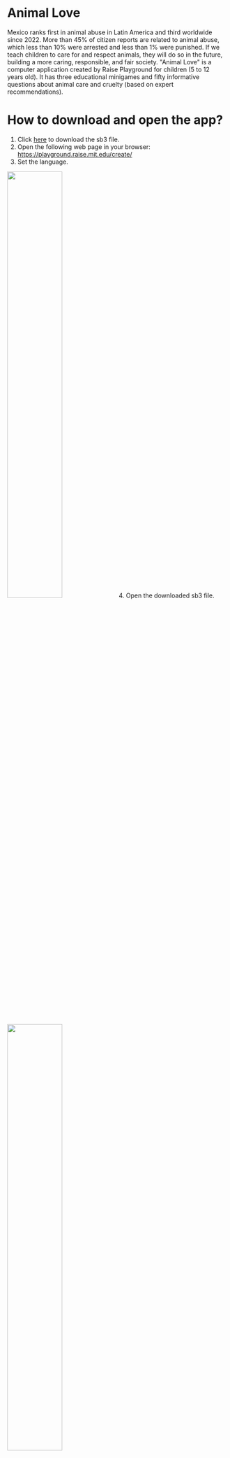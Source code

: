 # Animal Love

Mexico ranks first in animal abuse in Latin America and third worldwide since 2022. More than 45% of citizen reports are related to animal abuse, which less than 10% were arrested and less than 1% were punished. If we teach children to care for and respect animals, they will do so in the future, building a more caring, responsible, and fair society. "Animal Love" is a computer application created by Raise Playground for children (5 to 12 years old). It has three educational minigames and fifty informative questions about animal care and cruelty (based on expert recommendations).

# How to download and open the app?

1. Click [here](https://github.com/IMClick-Project/Programming/raw/refs/heads/main/Technovation%20Girls/TG2025/Animal%20Love.sb3) to download the sb3 file.
2. Open the following web page in your browser: https://playground.raise.mit.edu/create/
3. Set the language.
<img src="https://github.com/IMClick-Project/Programming/blob/main/Technovation%20Girls/TG2025/Step%203.png" height="50%">
4. Open the downloaded sb3 file.
<img src="https://github.com/IMClick-Project/Programming/blob/main/Technovation%20Girls/TG2025/Step%2041.png" height="50%">
<img src="https://github.com/IMClick-Project/Programming/blob/main/Technovation%20Girls/TG2025/Step%2042.png" height="50%">
5. Allow the use of a camera.
<img src="https://github.com/IMClick-Project/Programming/blob/main/Technovation%20Girls/TG2025/Step%205.png" height="25%">
6. Maximize the screen and click the Go button to start the application.
<img src="https://github.com/IMClick-Project/Programming/blob/main/Technovation%20Girls/TG2025/Step%2061.png" height="50%">
<img src="https://github.com/IMClick-Project/Programming/blob/main/Technovation%20Girls/TG2025/Step%2062.png" height="50%">

# More information

* Pitch Video: https://youtu.be/PQOw5S3YdJ8
* Technical Video: https://youtu.be/tQBHjGejv3Q
* The sb3 file has documentation about the app programming through comments.

# Attributions and references

## Audiovisual resources

* **canva.com** images, audiovisual effects, and fonts.
* **dafont.com**: Kimberly Geswein.
* **flaticon.com**: frdmn, Gohsantosadrive, jessicurr11, jocularityart, kerismaker, Pixel perfect, SoulGIE, Stickers, Surfsup.Vector, smashingstocks, surang, vectorsmarket15.   
* **freepik.com**: brgfx, freepik, stockgiu, rawpixel.com, user16264697.
* **playground.raise.mit.edu** images and audios.
* **shareicon.net**: arrows.
* **vecteezy.com**: iyikon. 
* **vectorstock.com**: TioDwiyanto.
* **youtube.com**: Adriana Sofia, Freedom Music Library, Magic Footprints, Música Para Videos, Roa: Tema, TV UNAM, x NKS Songs. 
* Amigos de Guafdalajara. (2025, March 26). ¡Campaña de adopción de perros y gatos en la Vía RecreActiva! [In-person Visit]. Guadalajara, Mexico.
* Arvizu Tovar, L. O., & Téllez Reyes Retana, E. R. (2016). Bienestar Animal en México: Un Panorama Normativo. Universidad Nacional Autónoma de México: Facultad de Medicina Veterinaria y Zootecnia. Mexico City, Mexico.
* Casasola Rivera, W. (2021, February 9). Perros encadenados: el maltrato animal culturalmente aceptado. Hoy En El TEC. **https://www.tec.ac.cr/hoyeneltec/2021/02/09/perros-encadenados-maltrato-animal-culturalmente-aceptado**
* Corridas de toros (2023, May 9). PETA Latino. **https://www.petalatino.com/sobre/nuestros-temas/los-animales-no-son-nuestros-para-usarlos-como-entretenimiento/corridas-de-toros/**
* Freedom from Hunger and Thirst, Dogs & Puppies. (n.d.). RSPCA Kids Education South Australia. **https://kids.rspca.org.au/animal-care/dogs-and-puppies/freedom-from-hunger-and-thirst/**
* Los 17 ODS | ClimatePartner. (n.d.). ClimatePartner. **https://www.climatepartner.com/es/conocimientos/glosario/objetivos-de-desarrollo-sostenible-ods**
* Necesitamos tu firma por ellos. Basta de maltrato y explotación equina. (n.d.). Somos Puentes. **https://app.somospuentes.org/petitions/basta-de-explotacion-y-maltrato-de-caballos**
* NSA - Animal Cruelty - Apps en Google Play. (n.d.). **https://play.google.com/store/apps/details?id=com.ocv.nsaac**
* Pet Rescue Saga - Apps en Google Play. (n.d.). **https://play.google.com/store/apps/details?id=com.king.petrescuesaga&hl=es_419**
* Ramírez García, J. U., Arvizu Tovar, L. O., Soberanis Ramos, O., Sánchez Zamora, L. M., & Téllez Reyes Retana, E. R. (2019). Guía de Animales de Compañía para Dueños Responsables. Universidad Nacional Autónoma de México: Facultad de Medicina Veterinaria y Zootecnia. Mexico City, Mexico.
* VIER PFOTEN International – gemeinnützige Privatstiftung. (2019, March 22). What cruelty feels like for animals themselves. FOUR PAWS International - Animal Welfare Organisation. **https://www.four-paws.org/campaigns-topics/topics/companion-animals/preventcrueltytoanimals/what-cruelty-feels-like-for-animals-themselves**
* Waldhorn, D. R. (2017, March 31). No más jaulas: activismo eficaz contra la explotación animal. ElDiario.es. **https://www.eldiario.es/caballodenietzsche/jaulas-acuerdo-historico-conejos-europeos_132_3489144.html**
* ¿Qué hago si veo maltrato animal? (2020, July 9). Gats I Miau Andorra. **https://gatsimiauandorra.home.blog/que-hago-si-veo-maltrato-animal/**

## Information for videos and questions

* Amigos de Guafdalajara. (2025, March 26). ¡Campaña de adopción de perros y gatos en la Vía RecreActiva! [In-person Visit]. Guadalajara, Mexico.
* Arvizu Tovar, L. O., Téllez Reyes Retana, E. R. (2016). Bienestar Animal en México: Un Panorama Normativo. Universidad Nacional Autónoma de México: Facultad de Medicina Veterinaria y Zootecnia. Mexico City, Mexico.
* Berlanga, A. (2021, October 9). Resultados sobre el maltrato animal en México. Atlas Del Maltrato Animal / AnimaNaturalis. **https://sinmaltrato.org/maltrato**
* Maldonado, M. M. (2024, June 11). Maltrato animal: Todos somos animales. Corriente Alterna. **https://corrientealterna.unam.mx/reportaje/maltrato-animal-todos-somos-animales/**
* Comisión Nacional de Áreas Naturales Protegidas (2019, October 15). Proclamación de la Declaración Universal de los Derechos de los Animales. Gobierno de México. **https://www.gob.mx/conanp/articulos/proclamacion-de-la-declaracion-universal-de-los-derechos-de-los-animales-223028**
* Partido Verde Ecologista de México. (2023, July 24). LA EDUCACIÓN SOBRE EL CUIDADO y PROTECCIÓN DE LOS ANIMALES FORMARÁ UNA GENERACIÓN MÁS ANIMALISTA EN LA CDMX: CHUCHO SESMA. Partido Verde Ecologista De México. **https://www.partidoverde.org.mx/asamblea-prensa-2/24812-la-educacion-sobre-el-cuidado-y-proteccion-de-los-animales-formara-una-generacion-mas-animalista-en-la-cdmx-chucho-sesma**
* Ramírez García, J. U., Arvizu Tovar, L. O., Soberanis Ramos, O., Sánchez Zamora, L. M., & Téllez Reyes Retana, E. R. (2019). Guía de Animales de Compañía para Dueños Responsables. Universidad Nacional Autónoma de México: Facultad de Medicina Veterinaria y Zootecnia. Mexico City, Mexico.
* The LEGO Foundation. (2018). Aprendizaje a través del juego: Reforzar el aprendizaje a través del juego en los programas de educación en la primera infancia. Fondo de las Naciones Unidas para la Infancia. **https://www.unicef.org/sites/default/files/2019-01/UNICEF-Lego-Foundation-Aprendizaje-a-traves-del-juego.pdf**
* VIER PFOTEN International – gemeinnützige Privatstiftung. (2019, March 21). How to identify cruelty to animals. FOUR PAWS International - Animal Welfare Organisation. **https://www.four-paws.org/campaigns-topics/topics/companion-animals/preventcrueltytoanimals/how-to-identify-cruelty-to-animals**
* VIER PFOTEN International – gemeinnützige Privatstiftung. (2021, May 31). Ways to prevent cruelty to animals. FOUR PAWS International - Animal Welfare Organisation. **https://www.four-paws.org/campaigns-topics/topics/companion-animals/preventcrueltytoanimals/ways-to-prevent-cruelty-to-animals**
* VIER PFOTEN International – gemeinnützige Privatstiftung. (2019, March 22). What cruelty feels like for animals themselves. FOUR PAWS International - Animal Welfare Organisation. **https://www.four-paws.org/campaigns-topics/topics/companion-animals/preventcrueltytoanimals/what-cruelty-feels-like-for-animals-themselves**
* VIER PFOTEN International – gemeinnützige Privatstiftung. (n.d.). What to do, if you recognise abuse of animals? FOUR PAWS International - Animal Welfare Organisation. **https://www.four-paws.org/campaigns-topics/topics/companion-animals/preventcrueltytoanimals/what-to-do-if-you-recognise-abuse-of-animals**
* Vega, A. (2023). Mexico: Overview. Michigan State University College of Law: Animal Legal & Historical Center. **https://www.animallaw.info/intro/mexico**
* Venegas, A. T. C., Medrano, C. B. C., & Berumen, F. L. R. (2025). Comunicación/educación sobre el maltrato animal en la primera infancia. LATAM Revista Latinoamericana De Ciencias Sociales Y Humanidades, 6(2). **https://doi.org/10.56712/latam.v6i2.3643**

